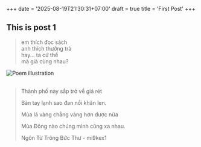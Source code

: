 +++
date = '2025-08-19T21:30:31+07:00'
draft = true
title = 'First Post'
+++

## This is post 1

<div class='poem-container'>

<blockquote class="poem">
em thích đọc sách<br>
anh thích thưởng trà<br>
hay... ta cứ thế<br>
mà già cùng nhau?
</blockquote>
<img style='' src="https://64.media.tumblr.com/8c5fa4953cb676cdb6091119db28e053/12c37373f1e7e68b-c1/s500x750/541608ab4cde576a94cb92931698b05585f04480.gifv" alt="Poem illustration" />

</div>

<br />

<div class="poem-container"> 
<blockquote class="poem">
Thành phố này sắp trở về giá rét 

Bàn tay lạnh sao đan nổi khăn len.

Mùa lá vàng chẳng vàng hơn được nữa

Mùa Đông nào chúng mình cũng xa nhau. 

Ngôn Từ Trông Bức Thư - mi9kex1
</blockquote>
</div>

